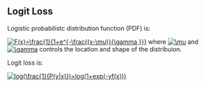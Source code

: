 ## Logit Loss

Logistic probabilistc distribution function (PDF) is:
<!--F(x)=\frac{1}{1+e^{-\frac{(x-\mu)}{\gamma }}}-->
<a href="https://www.codecogs.com/eqnedit.php?latex=F(x)=\frac{1}{1&plus;e^{-\frac{(x-\mu)}{\gamma&space;}}}" target="_blank"><img src="https://latex.codecogs.com/gif.latex?F(x)=\frac{1}{1&plus;e^{-\frac{(x-\mu)}{\gamma&space;}}}" title="F(x)=\frac{1}{1+e^{-\frac{(x-\mu)}{\gamma }}}" /></a>
where <a href="https://www.codecogs.com/eqnedit.php?latex=\mu" target="_blank"><img src="https://latex.codecogs.com/gif.latex?\mu" title="\mu" /></a>
and <a href="https://www.codecogs.com/eqnedit.php?latex=\gamma" target="_blank"><img src="https://latex.codecogs.com/gif.latex?\gamma" title="\gamma" /></a> controls
the location and shape of the distribuion.

Logit loss is:
<!--log(\frac{1}{P(y|x)})=log(1+exp(-yf(x)))-->
<a href="https://www.codecogs.com/eqnedit.php?latex=log(\frac{1}{P(y|x)})=log(1&plus;exp(-yf(x)))" target="_blank"><img src="https://latex.codecogs.com/gif.latex?log(\frac{1}{P(y|x)})=log(1&plus;exp(-yf(x)))" title="log(\frac{1}{P(y|x)})=log(1+exp(-yf(x)))" /></a>
